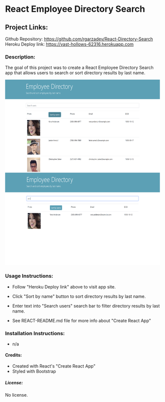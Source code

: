 # React Employee Directory Search

## Project Links:

Github Repository: https://github.com/rgarzadev/React-Directory-Search<br>
Heroku Deploy link: https://vast-hollows-62316.herokuapp.com<br>

### Description:

The goal of this project was to create a React Employee Directory Search app that allows users to search or sort directory results by last name. 

<img src="https://github.com/rgarzadev/React-Directory-Search/blob/master/public/screens/react-directory-screen-1.png?raw=true" height="300"><br>
<img src="https://github.com/rgarzadev/React-Directory-Search/blob/master/public/screens/react-directory-screen-2.png?raw=true" height="300"><br>


### Usage Instructions: <br>

* Follow "Heroku Deploy link" above to visit app site.
* Click "Sort by name" button to sort directory results by last name.
* Enter text into "Search users" search bar to filter directory results by last name.

* See REACT-README.md file for more info about "Create React App" 

### Installation Instructions:

* n/a

#### Credits:

* Created with React's "Create React App"
* Styled with Bootstrap

##### License:

No license.

